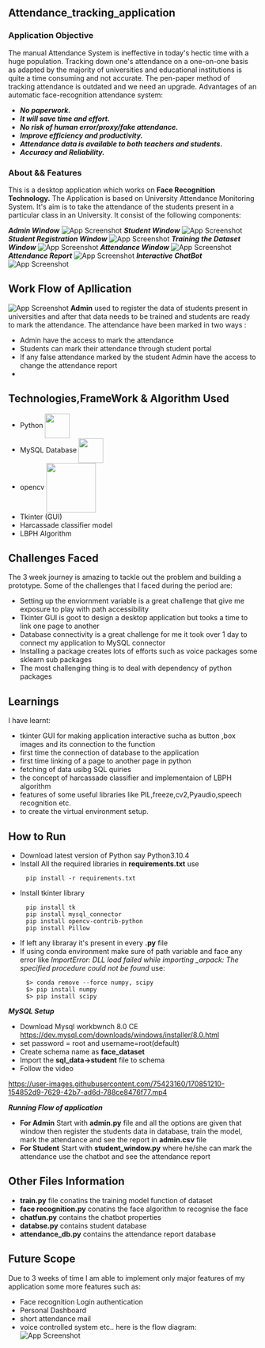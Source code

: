 ## Attendance_tracking_application 
### Application Objective
The manual Attendance System is ineffective in today's hectic time with a huge population. Tracking down one's attendance on a one-on-one basis as adapted by the majority of universities and educational institutions is quite a time consuming and not accurate. The pen-paper method of tracking attendance is outdated and we need an upgrade. Advantages of an automatic face-recognition attendance system:

* ***No paperwork.***
* ***It will save time and effort.***
* ***No risk of human error/proxy/fake attendance.***
* ***Improve efficiency and productivity.***
* ***Attendance data is available to both teachers and students.***
* ***Accuracy and Reliability.***
### About && Features 
This is a desktop application which works on __Face Recognition Technology.__ The Application is based on University Attendance Monitoring System. It's aim is to take the attendance of the students present in a particular class in an University. It consist of the following components:

***Admin Window***
![App Screenshot](https://firebasestorage.googleapis.com/v0/b/face-recognition-system-d0666.appspot.com/o/admin_window.png?alt=media&token=ffd2b638-48ef-41c9-8d42-c6fcf785b181)
***Student Window***
![App Screenshot](https://firebasestorage.googleapis.com/v0/b/face-recognition-system-d0666.appspot.com/o/student_window.png?alt=media&token=3e62fbc2-37bd-494f-b479-9486f856adc3)
***Student Registration Window***
![App Screenshot](https://firebasestorage.googleapis.com/v0/b/face-recognition-system-d0666.appspot.com/o/register.png?alt=media&token=e71aebfe-ed80-4718-b0f7-4c9be2f1fcb9)
***Training the Dataset Window***
![App Screenshot](https://firebasestorage.googleapis.com/v0/b/face-recognition-system-d0666.appspot.com/o/train_window.png?alt=media&token=17f60ffb-e1f6-410b-9567-c5dea5ec3ec8)
***Attendance Window***
![App Screenshot](https://firebasestorage.googleapis.com/v0/b/face-recognition-system-d0666.appspot.com/o/mark_attendance%20(2).png?alt=media&token=a52ce49d-1c55-4793-b75d-0eff1f83394f)
***Attendance Report***
![App Screenshot](https://firebasestorage.googleapis.com/v0/b/face-recognition-system-d0666.appspot.com/o/attendance_report.png?alt=media&token=9a039d20-7b15-4b4d-b968-0eb85eb6b685)
***Interactive ChatBot***
![App Screenshot](https://firebasestorage.googleapis.com/v0/b/face-recognition-system-d0666.appspot.com/o/chat.png?alt=media&token=dee9837a-a67a-4d3c-9746-24d6779e68a3)
## Work Flow of Apllication
![App Screenshot](https://firebasestorage.googleapis.com/v0/b/face-recognition-system-d0666.appspot.com/o/app_frame.png?alt=media&token=7fd0a0af-75a8-4813-8f57-eea38b67cb9c)
**Admin** used to register the data of students present in universities and after that data needs to be trained and students are ready to mark the attendance.
The attendance have been marked in two ways :
* Admin have the access to mark the attendance
* Students can mark their attendance through student portal 
* If any false attendance marked by the student Admin have the access to change the attendance report
* 
## Technologies,FrameWork & Algorithm Used
* Python <img align="center" width="50px" src="https://www.python.org/static/opengraph-icon-200x200.png"/>
* MySQL Database <img align="center" width="50px" src="https://d1.awsstatic.com/asset-repository/products/amazon-rds/1024px-MySQL.ff87215b43fd7292af172e2a5d9b844217262571.png"/>
* opencv <img align ="center" width="100px" src="https://s3.kdbeer.dev/download/IMG_5fbab1507284d4be4733a21c-354953604.png" />
* Tkinter (GUI) 
* Harcassade classifier model 
* LBPH Algorithm  
## Challenges Faced
The 3 week journey is amazing to tackle out the problem and building a prototype. Some of the challenges that I faced during the period are:
* Setting up the enviornment variable is a great challenge that give me exposure to play with path accessibility
* Tkinter GUI is goot to design a desktop application but tooks a time to link one page to another
* Database connectivity is a great challenge for me it took over 1 day to connect my application to MySQL connector
* Installing a package creates lots of efforts such as voice packages some sklearn sub packages
* The most challenging thing is to deal with dependency of python packages
## Learnings
I have learnt:
* tkinter GUI for making application interactive sucha as button ,box images and its connection to the function
* first time the connection of database to the application
* first time linking of a page to another page in python
* fetching of data usibg SQL quiries
* the concept of harcassade classifier and implementaion of LBPH algorithm
* features of some useful libraries like PIL,freeze,cv2,Pyaudio,speech recognition etc.
* to create the virtual environment setup.
## How to Run
* Download latest version of Python say Python3.10.4
* Install All the required libraries in **requirements.txt**
use
```
     pip install -r requirements.txt
```
* Install tkinter library 
```
     pip install tk
     pip install mysql_connector
     pip install opencv-contrib-python
     pip install Pillow
```
* If left any libraray it's present in every **.py** file
* If using conda environment make sure of path variable and face any error like *ImportError: DLL load failed while importing _arpack: The specified procedure could not be found*
use:
```
     $> conda remove --force numpy, scipy
     $> pip install numpy
     $> pip install scipy
```
***MySQL Setup***
* Download Mysql workbwnch 8.0 CE https://dev.mysql.com/downloads/windows/installer/8.0.html
* set password = root and username=root(default)
* Create schema name as **face_dataset**
* Import the **sql_data->student** file to schema
* Follow the video



https://user-images.githubusercontent.com/75423160/170851210-154852d9-7629-42b7-ad6d-788ce8476f77.mp4



***Running Flow of application***
* **For Admin**
Start with **admin.py** file and all the options are given that window
then register the students data in database, train the model, mark the attendance and see the report in **admin.csv** file
* **For Student**
Start with **student_window.py** 
where he/she can mark the attendance use the chatbot and see the attendance report

## Other Files Information
* **train.py** file conatins the training model function of dataset
* **face recognition.py** conatins the face algorithm to recognise the face
* **chatfun.py** contains the chatbot properties
* **databse.py** contains student database
* **attendance_db.py** contains the attendance report database
## Future Scope
Due to 3 weeks of time I am able to implement only major features of my application
some more features such as:
* Face recognition Login authentication
* Personal Dashboard
* short attendance mail
* voice controlled system etc..
here is the flow diagram:
![App Screenshot](https://firebasestorage.googleapis.com/v0/b/face-recognition-system-d0666.appspot.com/o/application_frame.png?alt=media&token=638b5abc-d6a1-40de-92d6-fdcb908881d8)

